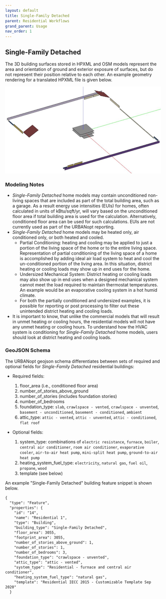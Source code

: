 ```yaml
---
layout: default
title: Single-Family Detached
parent: Residential Workflows
grand_parent: Usage
nav_order: 1
---
```


## Single-Family Detached

The 3D building surfaces stored in HPXML and OSM models represent the area and orientation of ground and exterior exposure of surfaces, but do not represent their position relative to each other.
An example geometry rendering for a translated HPXML file is given below. 

![single_family_detached](../../doc_files/single-family-detached-2.jpg)


### Modeling Notes

- *Single-Family Detached* home models may contain unconditioned non-living spaces that are included as part of the total building area, such as a garage. As a result energy use intensities (EUIs) for homes, often calculated in units of kBtu/sqft/yr, will vary based on the unconditioned floor area if total building area is used for the calculation. Alternatively, conditioned floor area can be used for such calculations.  EUIs are not currently used as part of the URBANopt reporting.
- *Single-Family Detached* home models may be heated only, air conditioned only, or both heated and cooled. 
  - Partial Conditioning: heating and cooling may be applied to just a portion of the living space of the home or to the entire living space. Representation of partial conditioning of the living space of a home is accomplished by adding ideal air load system to heat and cool the un-conditioned portion of the living area. In this situation, district heating or cooling loads may show up in end uses for the home.
  - Undersized Mechanical System: District heating or cooling loads may also show up in end uses when a designed mechanical system cannot meet the load required to maintain thermostat temperatures. An example would be an evaporative cooling system in a hot humid climate. 
  - For both the partially conditioned and undersized examples, it is possible for reporting or post processing to filter out these unintended district heating and cooling loads.
- It is important to know, that unlike the commercial models that will result in unmet heating or cooling hours, the residential models will not have any unmet heating or cooling hours. To understand how the HVAC system is conditioning for *Single-Family Detached* home models, users should look at district heating and cooling loads.


### GeoJSON Schema

The URBANopt geojson schema differentiates between sets of required and optional fields for *Single-Family Detached* residential buildings:

* Required fields:

  1. floor_area (i.e., conditioned floor area)
  2. number_of_stories_above_ground
  3. number_of_stories (includes foundation stories)
  4. number_of_bedrooms
  5. foundation_type: `slab`, `crawlspace - vented`, `crawlspace - unvented`, `basement - unconditioned`, `basement - conditioned`, `ambient`
  6. attic_type: `attic - vented`, `attic - unvented`, `attic - conditioned`, `flat roof`

* Optional fields:

  1. system_type: combinations of `electric resistance`, `furnace`, `boiler`, `central air conditioner`, `room air conditioner`, `evaporative cooler`, `air-to-air heat pump`, `mini-split heat pump`, `ground-to-air heat pump`
  2. heating_system_fuel_type: `electricity`, `natural gas`, `fuel oil`, `propane`, `wood`
  3. template (see below)

An example "Single-Family Detached" building feature snippet is shown below.

  ```
  {
    "type": "Feature",
    "properties": {
      "id": "14",
      "name": "Residential 1",
      "type": "Building",
      "building_type": "Single-Family Detached",
      "floor_area": 3055,
      "footprint_area": 3055,
      "number_of_stories_above_ground": 1,
      "number_of_stories": 1,
      "number_of_bedrooms": 3,
      "foundation_type": "crawlspace - unvented",
      "attic_type": "attic - vented",
      "system_type": "Residential - furnace and central air conditioner",
      "heating_system_fuel_type": "natural gas",
      "template": "Residential IECC 2015 - Customizable Template Sep 2020"
    }
  ```
